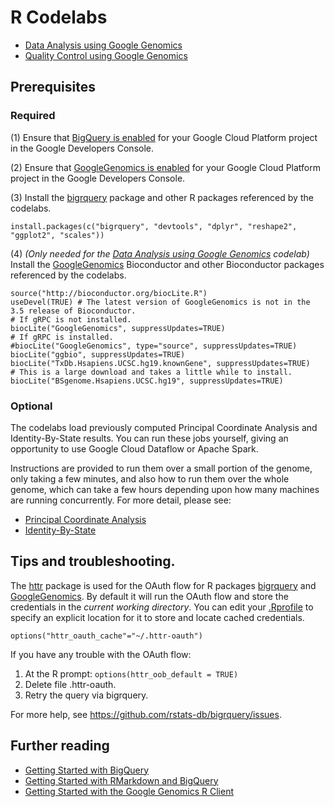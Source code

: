 # R Codelabs

* [Data Analysis using Google Genomics](./1000Genomes-BRCA1-analysis)
* [Quality Control using Google Genomics](./PlatinumGenomes-QC)

## Prerequisites

### Required
(1) Ensure that [BigQuery is enabled](https://console.developers.google.com/flows/enableapi?apiid=bigquery)
   for your Google Cloud Platform project in the Google Developers Console.

(2) Ensure that [GoogleGenomics is enabled](https://console.developers.google.com/flows/enableapi?apiid=genomics)
   for your Google Cloud Platform project in the Google Developers Console.

(3) Install the [bigrquery](https://github.com/rstats-db/bigrquery) package and other R packages referenced by the codelabs.
```
install.packages(c("bigrquery", "devtools", "dplyr", "reshape2", "ggplot2", "scales"))
```

(4) _(Only needed for the [Data Analysis using Google Genomics](./1000Genomes-BRCA1-analysis) codelab)_ Install the [GoogleGenomics](https://github.com/Bioconductor/GoogleGenomics) Bioconductor and other Bioconductor packages referenced by the codelabs.
```
source("http://bioconductor.org/biocLite.R") 
useDevel(TRUE) # The latest version of GoogleGenomics is not in the 3.5 release of Bioconductor.
# If gRPC is not installed.
biocLite("GoogleGenomics", suppressUpdates=TRUE)
# If gRPC is installed.
#biocLite("GoogleGenomics", type="source", suppressUpdates=TRUE)
biocLite("ggbio", suppressUpdates=TRUE)
biocLite("TxDb.Hsapiens.UCSC.hg19.knownGene", suppressUpdates=TRUE)
# This is a large download and takes a little while to install.
biocLite("BSgenome.Hsapiens.UCSC.hg19", suppressUpdates=TRUE)
```

### Optional

The codelabs load previously computed Principal Coordinate Analysis and Identity-By-State results.  You can run these jobs yourself, giving an opportunity to use Google Cloud Dataflow or Apache Spark.

Instructions are provided to run them over a small portion of the genome, only taking a few minutes, and also how to run them over the whole genome, which can take a few hours depending upon how many machines are running concurrently. For more detail, please see:

   * [Principal Coordinate Analysis](http://googlegenomics.readthedocs.org/en/latest/use_cases/compute_principal_coordinate_analysis/index.html)
   * [Identity-By-State](http://googlegenomics.readthedocs.org/en/latest/use_cases/compute_identity_by_state/index.html)


## Tips and troubleshooting.

The [httr](https://github.com/hadley/httr) package is used for the OAuth flow for R packages [bigrquery](https://github.com/hadley/bigrquery) and [GoogleGenomics](https://github.com/Bioconductor/GoogleGenomics).  By default it will run the OAuth flow and store the credentials in the _current working directory_.  You can edit your [.Rprofile](http://www.statmethods.net/interface/customizing.html) to specify an explicit location for it to store and locate cached credentials.
```
options("httr_oauth_cache"="~/.httr-oauth")
```

If you have any trouble with the OAuth flow:

1. At the R prompt: `options(httr_oob_default = TRUE)`
2. Delete file .httr-oauth.
3. Retry the query via bigrquery.

For more help, see https://github.com/rstats-db/bigrquery/issues.

## Further reading
* [Getting Started with BigQuery](https://github.com/googlegenomics/getting-started-bigquery)
* [Getting Started with RMarkdown and BigQuery](https://github.com/googlegenomics/getting-started-bigquery/tree/master/RMarkdown)
* [Getting Started with the Google Genomics R Client](https://github.com/googlegenomics/api-client-r)
